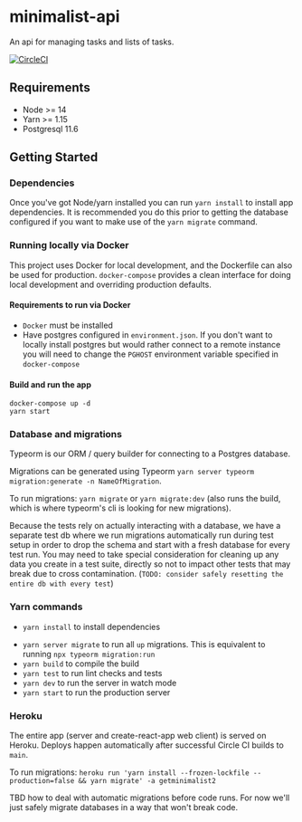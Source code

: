 # minimalist-api

An api for managing tasks and lists of tasks.

[![CircleCI](https://circleci.com/gh/mshwery/minimalist-api/tree/main.svg?style=svg)](https://circleci.com/gh/mshwery/minimalist-api/tree/main)

## Requirements

- Node >= 14
- Yarn >= 1.15
- Postgresql 11.6

## Getting Started

### Dependencies

Once you've got Node/yarn installed you can run `yarn install` to install app dependencies. It is recommended you do this prior to getting the database configured if you want to make use of the `yarn migrate` command.

### Running locally via Docker

This project uses Docker for local development, and the Dockerfile can also be used for production. `docker-compose` provides a clean interface for doing local development and overriding production defaults.

#### Requirements to run via Docker

- `Docker` must be installed
- Have postgres configured in `environment.json`. If you don't want to locally install postgres but would rather connect to a remote instance you will need to change the `PGHOST` environment variable specified in `docker-compose`

#### Build and run the app

```shell
docker-compose up -d
yarn start
```

### Database and migrations

Typeorm is our ORM / query builder for connecting to a Postgres database.

Migrations can be generated using Typeorm `yarn server typeorm migration:generate -n NameOfMigration`.

To run migrations: `yarn migrate` or `yarn migrate:dev` (also runs the build, which is where typeorm's cli is looking for new migrations).

Because the tests rely on actually interacting with a database, we have a separate test db where we run migrations automatically run during test setup in order to drop the schema and start with a fresh database for every test run. You may need to take special consideration for cleaning up any data you create in a test suite, directly so not to impact other tests that may break due to cross contamination. (`TODO: consider safely resetting the entire db with every test`)

### Yarn commands

- `yarn install` to install dependencies
<!-- - `yarn lint` to check (and fix many) syntax/formatting -->
- `yarn server migrate` to run all `up` migrations. This is equivalent to running `npx typeorm migration:run`
- `yarn build` to compile the build
- `yarn test` to run lint checks and tests
- `yarn dev` to run the server in watch mode
- `yarn start` to run the production server

### Heroku

The entire app (server and create-react-app web client) is served on Heroku. Deploys happen automatically after successful Circle CI builds to `main`.

To run migrations: `heroku run 'yarn install --frozen-lockfile --production=false && yarn migrate' -a getminimalist2`

TBD how to deal with automatic migrations before code runs. For now we'll just safely migrate databases in a way that won't break code.
